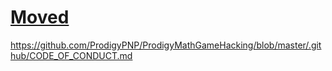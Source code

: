 # [Moved](https://github.com/ProdigyPNP/ProdigyMathGameHacking/blob/master/.github/CODE_OF_CONDUCT.md)
https://github.com/ProdigyPNP/ProdigyMathGameHacking/blob/master/.github/CODE_OF_CONDUCT.md